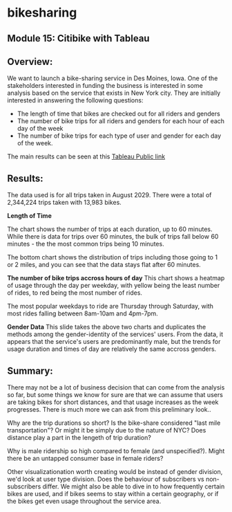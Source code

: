 # bikesharing
Module 15: Citibike with Tableau
--------------------------------------

## Overview:
We want to launch a bike-sharing service in Des Moines, Iowa. One of the stakeholders interested in funding the business is interested in some analysis based on the service that exists in New York city. They are initially interested in answering the following questions:

- The length of time that bikes are checked out for all riders and genders
- The number of bike trips for all riders and genders for each hour of each day of the week
- The number of bike trips for each type of user and gender for each day of the week.

The main results can be seen at this [Tableau Public link](https://public.tableau.com/app/profile/alexandra.huang/viz/DataAnalysisBootcamp_Module15Assignment_BUT-VIRT-DATA-PT-10-2022-U-B-TTH/CitiBike_Data?publish=yes)

## Results:

The data used is for all trips taken in August 2029. There were a total of 2,344,224 trips taken with 13,983 bikes. 

**Length of Time**

The chart shows the number of trips at each duration, up to 60 minutes. While there is data for trips over 60 minutes, the bulk of trips fall below 60 minutes - the the most common trips being 10 minutes. 

The bottom chart shows the distribution of trips including those going to 1 or 2 miles, and you can see that the data stays flat after 60 minutes. 

**The number of bike trips accross hours of day** 
This chart shows a heatmap of usage through the day per weekday, with yellow being the least number of rides, to red being the most number of rides. 

The most popular weekdays to ride are Thursday through Saturday, with most rides falling between 8am-10am and 4pm-7pm. 

**Gender Data**
This slide takes the above two charts and duplicates the methods among the gender-identity of the services' users. From the data, it appears that the service's users are predominantly male, but the trends for usage duration and times of day are relatively the same accross genders. 


## Summary:
There may not be a lot of business decision that can come from the analysis so far, but some things we know for sure are that we can assume that users are taking bikes for short distances, and that usage increases as the week progresses. There is much more we can ask from this preliminary look..

Why are the trip durations so short? Is the bike-share considered "last mile transportation"? Or might it be simply due to the nature of NYC? Does distance play a part in the lengeth of trip duration? 

Why is male ridership so high compared to female (and unspecified?). Might there be an untapped consumer base in female riders? 

Other visualizationation worth creating would be instead of gender division, we'd look at user type division. Does the behaviour of subscribers vs non-subscribers differ. We might also be able to dive in to how frequently certain bikes are used, and if bikes seems to stay within a certain geography, or if the bikes get even usage throughout the service area. 

